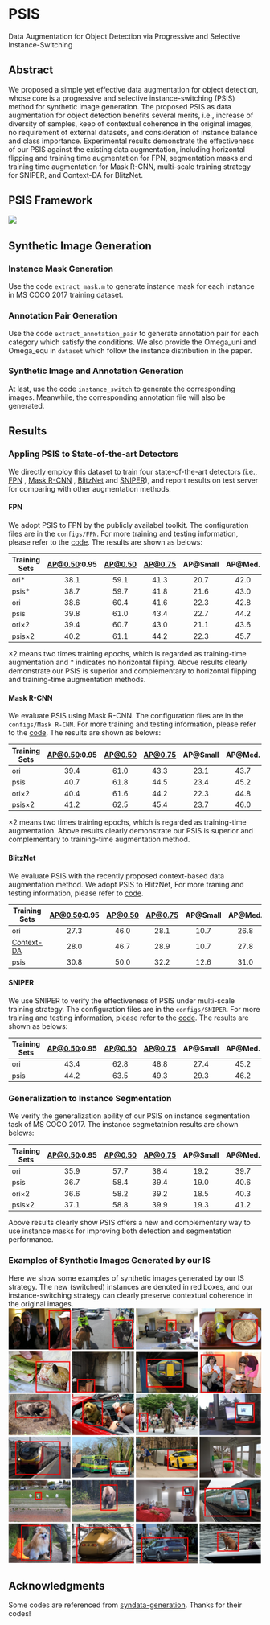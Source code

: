 # PSIS
Data Augmentation for Object Detection via Progressive and Selective Instance-Switching

## Abstract

We proposed a simple yet effective data augmentation for object detection, whose core is a progressive and selective instance-switching (PSIS) method for synthetic image generation. The proposed PSIS as data augmentation for object detection benefits several merits, i.e., increase of diversity of samples, keep of contextual coherence in the original images, no requirement of external datasets, and  consideration of instance balance and class importance. Experimental results demonstrate the effectiveness of our PSIS against the existing data augmentation, including horizontal flipping and training time augmentation for FPN, segmentation masks and training time augmentation for Mask R-CNN, multi-scale training strategy for SNIPER, and Context-DA for BlitzNet. 

## PSIS Framework

<img src="https://github.com/Hwang64/PSIS/blob/master/img/pipeline.jpg">

## Synthetic Image Generation

### Instance Mask Generation

Use the code ```extract_mask.m``` to generate instance mask for each instance in MS COCO 2017 training dataset.

### Annotation Pair Generation

Use the code ```extract_annotation_pair``` to generate annotation pair for each category which satisfy the conditions. We also provide the Omega_uni and Omega_equ in ```dataset``` which follow the instance distribution in the paper.

### Synthetic Image and Annotation Generation

At last, use the code ```instance_switch``` to generate the corresponding images. Meanwhile, the corresponding annotation file will also be generated.

## Results

### Appling PSIS to State-of-the-art Detectors

We directly employ this dataset to train four state-of-the-art detectors (i.e., [FPN](http://openaccess.thecvf.com/content_cvpr_2017/papers/Lin_Feature_Pyramid_Networks_CVPR_2017_paper.pdf) , [Mask R-CNN](http://openaccess.thecvf.com/content_ICCV_2017/papers/He_Mask_R-CNN_ICCV_2017_paper.pdf) , [BlitzNet](http://openaccess.thecvf.com/content_ICCV_2017/papers/Dvornik_BlitzNet_A_Real-Time_ICCV_2017_paper.pdf) and [SNIPER](https://arxiv.org/abs/1805.09300)), and report results on test server for comparing with other augmentation methods.

#### FPN

We adopt PSIS to FPN by the publicly availabel toolkit. The configuration files are in the ```configs/FPN```. For more training and testing information, please refer to the [code](https://github.com/open-mmlab/mmdetection). The results are shown as belows:

|Training Sets | AP@0.50:0.95 | AP@0.50 | AP@0.75| AP@Small | AP@Med. | AP@Large |  AR@1 | AR@10 | AR@100 | AR@Small | AR@Med. | AR@Large  | 
|--------------|:------------:|:-------:|:------:|:--------:|:-------:|:--------:|:-----:|:-----:|:------:|:--------:|:-------:|:----:|
|   ori* |  38.1   | 59.1 | 41.3|  20.7 | 42.0  |  51.1 | 31.6 | 49.3  | 51.5 |  31.1 |  55.7 |  66.7 |
|  psis* |  38.7   | 59.7 | 41.8|  21.6 | 43.0  |  51.7 | 32.0 | 50.0  | 52.3 |  32.3 |  56.4 |  67.6 |
|   ori  |  38.6   | 60.4 | 41.6|  22.3 | 42.8  |  50.0 | 31.8 | 50.6  | 53.2 |  34.5 |  57.7 |  66.8 |
|  psis  |  39.8   | 61.0 | 43.4|  22.7 | 44.2  |  52.1 | 32.6 | 51.1  | 53.6 |  34.8 |  59.0 |  68.5 |
| ori×2  |  39.4   | 60.7 | 43.0 |  21.1  |  43.6 |  52.1 | 32.5 | 51.0  | 53.4 |  33.6 |  57.6 |  68.6 |
| psis×2 |  40.2   | 61.1 | 44.2 |  22.3  |  45.7 |  51.6 | 32.6 | 51.2  | 53.6 |  33.6 |  58.9 |  68.8 |

×2 means two times training epochs, which is regarded as training-time augmentation and * indicates no horizontal fliping. Above results clearly demonstrate our PSIS is superior and complementary to horizontal flipping and training-time augmentation methods.

#### Mask R-CNN

We evaluate PSIS using Mask R-CNN. The configuration files are in the ```configs/Mask R-CNN```. For more training and testing information, please refer to the [code](https://github.com/open-mmlab/mmdetection). The results are shown as belows: 

|Training Sets | AP@0.50:0.95 | AP@0.50 | AP@0.75| AP@Small | AP@Med. | AP@Large |  AR@1 | AR@10 | AR@100 | AR@Small | AR@Med. | AR@Large  | 
|--------------|:------------:|:--------:|:------:|:--------:|:-------:|:--------:|:-----:|:-----:|:------:|:--------:|:-------:|:----:|
|   ori  |  39.4   | 61.0 | 43.3 |  23.1  | 43.7  |  51.3 | 32.3 | 51.5  | 54.3 |  34.9 |  58.7 |  68.5 |
|  psis  |  40.7   | 61.8 | 44.5 |  23.4  | 45.2  |  53.0 | 33.3 | 52.8  | 55.4 |  35.5 |  59.7 |  70.3 |
| ori×2  |  40.4   | 61.6 | 44.2 |  22.3  |  44.8 |  52.9 | 33.1 | 52.0  | 54.5 |  34.7 |  58.8 |  69.5 |
| psis×2 |  41.2   | 62.5 | 45.4 |  23.7  |  46.0 |  53.6 | 33.4 | 52.9  | 55.5 |  36.2 |  60.0 |  70.3 |

×2 means two times training epochs, which is regarded as training-time augmentation. Above results clearly demonstrate our PSIS is superior and complementary to training-time augmentation method.

#### BlitzNet

 We evaluate PSIS with the recently proposed context-based data augmentation method. We adopt PSIS to BlitzNet, For more traning and testing information, please refer to [code](https://github.com/dvornikita/blitznet).

|Training Sets | AP@0.50:0.95 | AP@0.50 | AP@0.75| AP@Small | AP@Med. | AP@Large | 
|--------------|:------------:|:-------:|:------:|:--------:|:-------:|:--------:|
|   ori  |  27.3   | 46.0 | 28.1 |  10.7  | 26.8  |  46.0 | 
|   [Context-DA](https://github.com/dvornikita/context_aug)  |  28.0   | 46.7 | 28.9 |  10.7  | 27.8  |  47.0 |
|  psis  |  30.8   | 50.0 | 32.2 |  12.6  | 31.0  |  50.2 | 

#### SNIPER

We use SNIPER to verify the effectiveness of PSIS under multi-scale training strategy. The configuration files are in the ```configs/SNIPER```. For more training and testing information, please refer to the [code](https://github.com/mahyarnajibi/SNIPER). The results are shown as belows: 

|Training Sets | AP@0.50:0.95 | AP@0.50 | AP@0.75| AP@Small | AP@Med. | AP@Large |  AR@1 | AR@10 | AR@100 | AR@Small | AR@Med. | AR@Large  | 
|--------------|:------------:|:-------:|:------:|:--------:|:-------:|:--------:|:-----:|:-----:|:------:|:--------:|:-------:|:----:|
|   ori  |  43.4   | 62.8 | 48.8 |  27.4  | 45.2  |  56.2 | N/A | N/A  | N/A |  N/A |  N/A |  N/A |
|  psis  |  44.2   | 63.5 | 49.3 |  29.3  | 46.2  |  57.1 | 35.0 | 60.1  | 65.9 |  50.4 |  70.4 |  78.0 |

### Generalization to Instance Segmentation

We verify the generalization ability of our PSIS on instance segmentation task of MS COCO 2017. The instance segmetatnion results are shown belows:

|Training Sets | AP@0.50:0.95 | AP@0.50 | AP@0.75| AP@Small | AP@Med. | AP@Large |  AR@1 | AR@10 | AR@100 | AR@Small | AR@Med. | AR@Large  | 
|--------------|:------------:|:-------:|:------:|:--------:|:-------:|:--------:|:-----:|:-----:|:------:|:--------:|:-------:|:----:|
|   ori  |  35.9   | 57.7 | 38.4 |  19.2  | 39.7  |  49.7 | 30.5 | 47.3  | 49.6 |  29.7 |  53.8 |  65.8 |
|  psis  |  36.7   | 58.4 | 39.4 |  19.0  | 40.6  |  50.2 | 31.0 | 48.2  | 50.3 |  29.8 |  54.4 |  66.9 |
| ori×2  |  36.6   | 58.2 | 39.2 |  18.5  |  40.3 |  50.4 | 31.0 | 47.7  | 49.7 |  29.5 |  53.5 |  66.6 |
| psis×2 |  37.1   | 58.8 | 39.9 |  19.3  |  41.2 |  50.8 | 31.1 | 47.7  | 50.4 |  30.2 |  54.5 |  67.9 |

Above results clearly show PSIS offers a new and complementary way to use instance masks for improving both detection and segmentation performance.

### Examples of Synthetic Images Generated by our IS

Here we show some examples of synthetic images generated by our IS strategy. The new (switched) instances are denoted in red boxes, and our instance-switching strategy can clearly preserve contextual coherence in the original images.
<img src="https://github.com/Hwang64/PSIS/blob/master/img/examples.jpg">

## Acknowledgments 
Some codes are referenced from [syndata-generation](https://github.com/debidatta/syndata-generation). Thanks for their codes!
